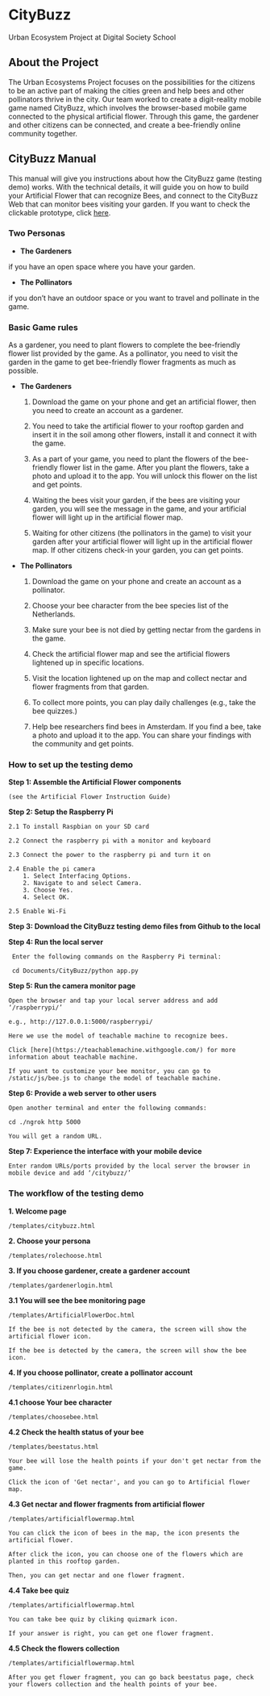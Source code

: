 # CityBuzz
Urban Ecosystem Project at Digital Society School 

## About the Project
 The Urban Ecosystems Project focuses on the possibilities for the citizens to be an active part of making the cities green and help bees and other pollinators thrive in the city. Our team worked to create a digit-reality mobile game named CityBuzz, which involves the browser-based mobile game connected to the physical artificial flower. Through this game, the gardener and other citizens can be connected, and create a bee-friendly online community together.
 
 
## CityBuzz Manual
This manual will give you instructions about how the CityBuzz game (testing demo) works. With the technical details, it will guide you on how to build your Artificial Flower that can recognize Bees, and connect to the CityBuzz Web that can monitor bees visiting your garden.
If you want to check the clickable prototype, click [here](https://xd.adobe.com/view/9a9f1437-ca4f-45b2-433b-6e0755dfe5ea-ecae/?fullscreen&hints=off).

### Two Personas
* __The Gardeners__

if you have an open space where you have your garden.

* __The Pollinators__

if you don’t have an outdoor space or you want to travel and pollinate in the game.

### Basic Game rules
As a gardener, you need to plant flowers to complete the bee-friendly flower list provided by the game. As a pollinator, you need to visit the garden in the game to get bee-friendly flower fragments as much as possible.

* __The Gardeners__

    1. Download the game on your phone and get an artificial flower, then you need to create an account as a gardener. 
    
    2. You need to take the artificial flower to your rooftop garden and insert it in the soil among other flowers, install it and connect it with the game. 
    
    3. As a part of your game, you need to plant the flowers of the bee-friendly flower list in the game. After you plant the flowers, take a photo and upload it to the app. You will unlock this flower on the list and get points.
    
    4. Waiting the bees visit your garden, if the bees are visiting your garden, you will see the message in the game, and your artificial flower will light up in the artificial flower map.
    
    5. Waiting for other citizens (the pollinators in the game) to visit your garden after your artificial flower will light up in the artificial flower map. If other citizens check-in your garden, you can get points.

* __The Pollinators__

    1. Download the game on your phone and create an account as a pollinator. 
    
    2. Choose your bee character from the bee species list of the Netherlands.
    
    3. Make sure your bee is not died by getting nectar from the gardens in the game.
    
    4. Check the artificial flower map and see the artificial flowers lightened up in specific locations. 
    
    5. Visit the location lightened up on the map and collect nectar and flower fragments from that garden. 
     
    6. To collect more points, you can play daily challenges (e.g., take the bee quizzes.)
    
    7. Help bee researchers find bees in Amsterdam. If you find a bee, take a photo and upload it to the app. You can share your findings with the community and get points.
    
### How to set up the testing demo
__Step 1: Assemble the Artificial Flower components__

    (see the Artificial Flower Instruction Guide)

__Step 2: Setup the Raspberry Pi__

    2.1 To install Raspbian on your SD card
    
    2.2 Connect the raspberry pi with a monitor and keyboard
    
    2.3 Connect the power to the raspberry pi and turn it on
    
    2.4 Enable the pi camera
        1. Select Interfacing Options.
        2. Navigate to and select Camera.
        3. Choose Yes.
        4. Select OK.
        
    2.5 Enable Wi-Fi

__Step 3: Download the CityBuzz testing demo files from Github to the local__

__Step 4: Run the local server__

     Enter the following commands on the Raspberry Pi terminal: 
     
     cd Documents/CityBuzz/python app.py

__Step 5: Run the camera monitor page__

    Open the browser and tap your local server address and add ‘/raspberrypi/’
    
    e.g., http://127.0.0.1:5000/raspberrypi/
    
    Here we use the model of teachable machine to recognize bees. 
    
    Click [here](https://teachablemachine.withgoogle.com/) for more information about teachable machine.
    
    If you want to customize your bee monitor, you can go to /static/js/bee.js to change the model of teachable machine. 

__Step 6: Provide a web server to other users__

    Open another terminal and enter the following commands: 
    
    cd ./ngrok http 5000
    
    You will get a random URL.
       
__Step 7: Experience the interface with your mobile device__

    Enter random URLs/ports provided by the local server the browser in mobile device and add ‘/citybuzz/’


### The workflow of the testing demo
__1. Welcome page__

    /templates/citybuzz.html

__2. Choose your persona__

    /templates/rolechoose.html

__3. If you choose gardener, create a gardener account__

    /templates/gardenerlogin.html

__3.1 You will see the bee monitoring page__

    /templates/ArtificialFlowerDoc.html
    
    If the bee is not detected by the camera, the screen will show the artificial flower icon. 
    
    If the bee is detected by the camera, the screen will show the bee icon.

__4. If you choose pollinator, create a pollinator account__

    /templates/citizenrlogin.html

__4.1 choose Your bee character__

    /templates/choosebee.html

__4.2 Check the health status of your bee__

    /templates/beestatus.html
    
    Your bee will lose the health points if your don't get nectar from the game. 
    
    Click the icon of 'Get nectar', and you can go to Artificial flower map.

__4.3 Get nectar and flower fragments from artificial flower__

    /templates/artificialflowermap.html
    
    You can click the icon of bees in the map, the icon presents the artificial flower. 
    
    After click the icon, you can choose one of the flowers which are planted in this rooftop garden. 
    
    Then, you can get nectar and one flower fragment.

__4.4 Take bee quiz__

    /templates/artificialflowermap.html
    
    You can take bee quiz by cliking quizmark icon. 
    
    If your answer is right, you can get one flower fragment.

__4.5 Check the flowers collection__

    /templates/artificialflowermap.html
    
    After you get flower fragment, you can go back beestatus page, check your flowers collection and the health points of your bee.